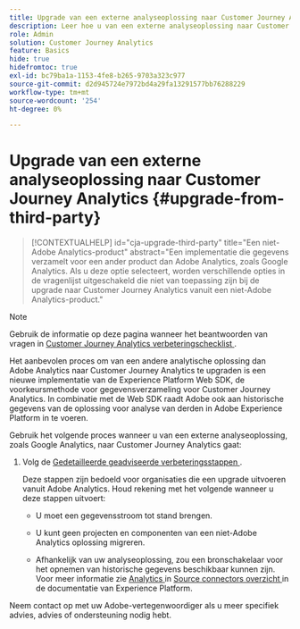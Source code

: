 ```yaml
---
title: Upgrade van een externe analyseoplossing naar Customer Journey Analytics
description: Leer hoe u van een externe analyseoplossing naar Customer Journey Analytics kunt upgraden
role: Admin
solution: Customer Journey Analytics
feature: Basics
hide: true
hidefromtoc: true
exl-id: bc79ba1a-1153-4fe8-b265-9703a323c977
source-git-commit: d2d945724e7972bd4a29fa13291577bb76288229
workflow-type: tm+mt
source-wordcount: '254'
ht-degree: 0%

---
```


# Upgrade van een externe analyseoplossing naar Customer Journey Analytics {#upgrade-from-third-party}

<!-- markdownlint-disable MD034 -->

>[!CONTEXTUALHELP]
>id="cja-upgrade-third-party"
>title="Een niet-Adobe Analytics-product"
>abstract="Een implementatie die gegevens verzamelt voor een ander product dan Adobe Analytics, zoals Google Analytics. Als u deze optie selecteert, worden verschillende opties in de vragenlijst uitgeschakeld die niet van toepassing zijn bij de upgrade naar Customer Journey Analytics vanuit een niet-Adobe Analytics-product."

<!-- markdownlint-enable MD034 -->

>[!NOTE]
> 
>Gebruik de informatie op deze pagina wanneer het beantwoorden van vragen in [ Customer Journey Analytics verbeteringschecklist ](https://gigazelle.github.io/cja-ttv/).

Het aanbevolen proces om van een andere analytische oplossing dan Adobe Analytics naar Customer Journey Analytics te upgraden is een nieuwe implementatie van de Experience Platform Web SDK, de voorkeursmethode voor gegevensverzameling voor Customer Journey Analytics. In combinatie met de Web SDK raadt Adobe ook aan historische gegevens van de oplossing voor analyse van derden in Adobe Experience Platform in te voeren.

<!-- After you have enough historical data using the Experience Platform Web SDK and you have fully transitioned to Customer Journey Analytics, the Analytics source connector can be turned off and the Web SDK can be used exclusively. -->

Gebruik het volgende proces wanneer u van een externe analyseoplossing, zoals Google Analytics, naar Customer Journey Analytics gaat:

1. Volg de [ Gedetailleerde geadviseerde verbeteringsstappen ](/help/getting-started/cja-upgrade/cja-upgrade-recommendations.md#detailed-recommended-upgrade-steps).

   Deze stappen zijn bedoeld voor organisaties die een upgrade uitvoeren vanuit Adobe Analytics. Houd rekening met het volgende wanneer u deze stappen uitvoert:

   * U moet een gegevensstroom tot stand brengen.

   * U kunt geen projecten en componenten van een niet-Adobe Analytics oplossing migreren.

   * Afhankelijk van uw analyseoplossing, zou een bronschakelaar voor het opnemen van historische gegevens beschikbaar kunnen zijn. Voor meer informatie zie [ Analytics ](https://experienceleague.adobe.com/en/docs/experience-platform/sources/home#analytics) in [ Source connectors overzicht ](https://experienceleague.adobe.com/en/docs/experience-platform/sources/home) in de documentatie van Experience Platform.


Neem contact op met uw Adobe-vertegenwoordiger als u meer specifiek advies, advies of ondersteuning nodig hebt.

